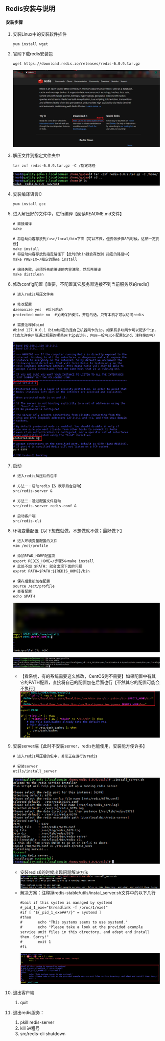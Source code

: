 ## Redis安装与说明

#### 安装步骤
1. 安装Linux中的安装软件插件
    ```shell
    yum install wget
    ```
2. 官网下载redis安装包
    ```shell
    wget https://download.redis.io/releases/redis-6.0.9.tar.gz
    ```
    ![redis-官网下载安装包.jpg](../resource/redis/redis-官网下载安装包.jpg)
3. 解压文件到指定文件夹中
    ```shell
    tar zxf redis-6.0.9.tar.gz -C /指定路径
    ```
    ![redis-压缩包解压.jpg](../resource/redis/redis-压缩包解压.jpg)
4. 安装编译语言C
    ```shell
    yum install gcc
    ```
5. 进入解压好的文件中，进行编译【阅读README.md文件】
    ```shell
    # 直接编译
    make
    
    # 将启动内容存放到/usr/local/bin下面【可以不做，但要做步骤8的时候，这部一定要做】
    make install
    # 将启动内容存放到指定路径下【此时的bin就会存放到 指定的路径中】
    make PREFIX=/指定的路径 install
    
    # 编译失败，必须将先前编译的内容清除，然后再编译
    make distclean
    ```
6. 修改config配置【重要，不配置其它服务器连接不到当前服务器的redis】
    ```shell
    # 进入redis解压文件夹
   
    # 修改配置
    daemonize yes  #后台启动
    protected-mode no  #关闭保护模式，开启的话，只有本机才可以访问redis
    
    # 需要注释掉bind
    #bind 127.0.0.1（bind绑定的是自己机器网卡的ip，如果有多块网卡可以配多个ip，代表允许客户端通过机器的哪些网卡ip去访问，内网一般可以不配置bind，注释掉即可）
    ```
    ![redis-config配置.jpg](../resource/redis/redis-config配置.jpg)
7. 启动
    ```shell
    # 进入redis解压后的包中
    
    # 方法一：启动redis【& 表示后台启动】
    src/redis-server & 
    
    # 方法二：通过配置文件启动
    src/redis-server redis.conf &
    
    # 启动客户端
    src/redis-cli
    ```
8. 环境变量配置【以下想做就做，不想做就不做；最好做下】
    ```shell
    # 进入环境变量配置的文件
    vim /ect/profile
    
    # 添加READ_HOME配置项
    export REDIS_HOME=/步骤5中make install 
    # 此处不加 $PATH: 就会出现下面的问题
    exprot PATH=$PATH:${REDIS_HOME}/bin
    
    # 保存后重新加在配置
    source /ect/profile
    # 查看配置
    echo $PATH
    ```
    ![redis-redis环境变量配置.jpg](../resource/redis/redis-redis环境变量配置.jpg)
    
    ![redis-重新加载配置文件.jpg](../resource/redis/redis-重新加载配置文件.jpg)
    * 【看系统，有的系统需要这么修改，CentOS则不需要】如果配置中有其它的PATH配置，直接将自己的配置加在后面也行【不然其它的配置可能会不执行】
    ![redis-配置文件问题修改.jpg](../resource/redis/redis-配置文件问题修改.jpg)
9. 安装server端【此时不安装server，redis也能使用，安装能方便许多】
    ```shell
    # 进入redis解压后的包中，关闭正在运行的redis
    
    # 安装server
    utils/install_server
    ```
    ![redis-install_server.jpg](../resource/redis/redis-install_server.jpg)
    * 安装redis6的时候出现问题解决方法
        ![redis-install_server安装出现问题.jpg](../resource/redis/redis-install_server安装出现问题.jpg)
    * 解决方案：注释掉redis-stable/utils/instal_server.sh文件中的以下几行
        ```shell
        #bail if this system is managed by systemd
        #_pid_1_exe="$(readlink -f /proc/1/exe)"
        #if [ "${_pid_1_exe##*/}" = systemd ]
        #then
        #       echo "This systems seems to use systemd."
        #       echo "Please take a look at the provided example service unit files in this directory, and adapt and install them. Sorry!"
        #       exit 1
        #fi
        ```
        ![redis-install_server问题解决.jpg](../resource/redis/redis-install_server问题解决.jpg)
10. 退出客户端
    1. quit
11. 退出redis服务： 
    1. pkill redis-server 
    2. kill 进程号                       
    3. src/redis-cli shutdown
    
    